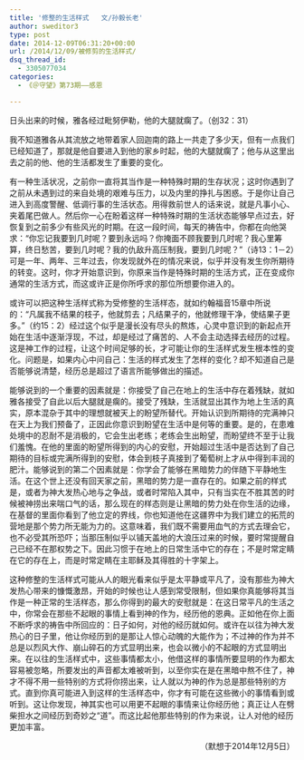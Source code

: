 ```yaml
---
title: '修整的生活样式   文/孙毅长老'
author: sweditor3
type: post
date: 2014-12-09T06:31:20+00:00
url: /2014/12/09/被修剪的生活样式/
dsq_thread_id:
  - 3305077034
categories:
  - 《＠守望》第73期——感恩

---
```

日头出来的时候，雅各经过毗努伊勒，他的大腿就瘸了。（创32：31）

我不知道雅各从其流放之地带着家人回迦南的路上一共走了多少天，但有一点我们已经知道了，那就是他自要进入到他的家乡时起，他的大腿就瘸了；他与从这里出去之前的他、他的生活都发生了重要的变化。

有一种生活状况，之前你一直将其当作是一种特殊时期的生存状况；这时你遇到了之前从未遇到过的来自处境的艰难与压力，以及内里的挣扎与困惑。于是你让自己进入到高度警醒、低调行事的生活状态。用得救前世人的话来说，就是凡事小心、夹着尾巴做人。然后你一心在盼着这样一种特殊时期的生活状态能够早点过去，好恢复到之前多少有些风光的时期。在这一段时间，每天的祷告中，你都在向他哭求：“你忘记我要到几时呢？要到永远吗？你掩面不顾我要到几时呢？我心里筹算，终日愁苦，要到几时呢？我的仇敌升高压制我，要到几时呢？”（诗13：1－2）可是一年、两年、三年过去，你发现就外在的情况来说，似乎并没有发生你所期待的转变。这时，你才开始意识到，你原来当作是特殊时期的生活方式，正在变成你通常的生活方式，而这或许正是你所呼求的那位所想要你进入的。

或许可以把这种生活样式称为受修整的生活样态，就如约翰福音15章中所说的：“凡属我不结果的枝子，他就剪去；凡结果子的，他就修理干净，使结果子更多。”（约15：2）经过这个似乎是漫长没有尽头的熬炼，心灵中意识到的新起点开始在生活中逐渐浮现，不过，却是经过了痛苦的、人不会主动选择去经历的过程。这是神工作的过程，让这个时间足够的长，才可能让你的生活样式发生根本性的变化。问题是，如果内心中问自己：生活的样式发生了怎样的变化？却不知道自己是否能够说清楚，经历总是超过了语言所能够做出的描述。

能够说到的一个重要的因素就是：你接受了自己在地上的生活中存在着残缺，就如雅各接受了自此以后大腿就是瘸的。接受了残缺，生活就显出其作为地上生活的真实，原本混杂于其中的理想就被天上的盼望所替代。开始认识到所期待的完满神只在天上为我们预备了，正因此你意识到盼望在生活中是何等的重要。是的，在患难处境中的忍耐不是消极的，它会生出老练；老练会生出盼望，而盼望终不至于让我们羞愧。在他的里面的盼望所得到的内心的安慰，开始超过生活中是否达到了自己期待的目标或完满所得到的安慰，体会到枝子真接到了葡萄树上才从中得到丰润的肥汁。能够说到的第二个因素就是：你学会了能够在黑暗势力的伴随下平静地生活。在这个世上还没有回天家之前，黑暗的势力是一直存在的。如果之前的样式是，或者为神大发热心地与之争战，或者时常陷入其中，只有当实在不胜其苦的时候被神捞出来喘口气的话，那么现在的样态则是让黑暗的势力处在你生活的边缘，在基督的里面你看到了他立定的界线，你也知道他在这疆界中为我们建立的拓荒的营地是那个势力所无能为力的。这意味着，我们既不需要用血气的方式去理会它，也不必受其所恐吓；当那压制似乎以铺天盖地的大浪压过来的时候，要时常提醒自己已经不在那权势之下。因此习惯于在地上的日常生活中它的存在；不是时常定睛在它的存在上，而是时常定睛在主耶稣及其得胜的十字架上。

这种修整的生活样式可能从人的眼光看来似乎是太平静或平凡了，没有那些为神大发热心带来的慷慨激昂，开始的时候也让人感到常受限制，但如果你真能够将其当作是一种正常的生活样态，那么你得到的最大的安慰就是：在这日常平凡的生活之中，你常会在那些不起眼的事情上看到神的作为，经历他的恩典。正如他在你上面不断呼求的祷告中所回应的：日子如何，对他的经历就如何。或许在以往为神大发热心的日子里，他让你经历到的是那让人惊心动魄的大能作为；不过神的作为并不总是以烈风大作、崩山碎石的方式显明出来，也会以微小的不起眼的方式显明出来。在以往的生活样式中，这些事情都太小，他借这样的事情所要显明的作为都太容易被忽略，所要发出的声音都太难被听到，以至你实在是在黑暗中熬不住了，神才不得不用一些特别的方式将你捞出来，让人就以为神的作为总是那些特别的方式。直到你真可能进入到这样的生活样态中，你才有可能在这些微小的事情看到或听到。这让你发现，神其实也可以用更不起眼的事情来让你经历他；真正让人在劈柴担水之间经历到奇妙之“道”。而这比起他那些特别的作为来说，让人对他的经历更加丰富。

<p style="text-align: right;">
  （默想于2014年12月5日）
</p>